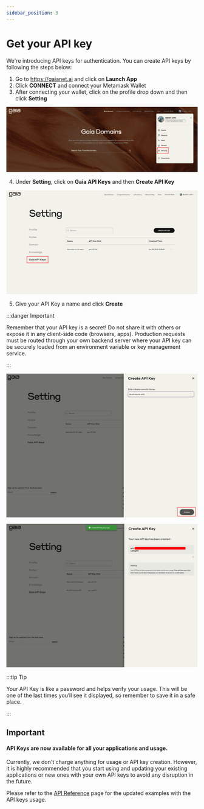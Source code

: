 ```yaml
---
sidebar_position: 3
---
```


# Get your API key

We're introducing API keys for authentication. You can create API keys by following the steps below:

1. Go to https://gaianet.ai and click on **Launch App**
2. Click **CONNECT** and connect your Metamask Wallet
3. After connecting your wallet, click on the profile drop down and then click **Setting**
   
![](../settings-for-api/settings-for-api.png)

4. Under **Setting**, click on **Gaia API Keys** and then **Create API Key**
   
![](../settings-for-api/settings-for-api-keys.png)

5. Give your API Key a name and click **Create**

:::danger Important

Remember that your API key is a secret! Do not share it with others or expose it in any client-side code (browsers, apps). Production requests must be routed through your own backend server where your API key can be securely loaded from an environment variable or key management service.

:::

![](../api/create-api-key.png)

![](../api/api-key-created.png)

:::tip Tip

Your API Key is like a password and helps verify your usage. This will be one of the last times you‘ll see it displayed, so remember to save it in a safe place.

:::

## Important

#### API Keys are now available for all your applications and usage.

Currently, we don't charge anything for usage or API key creation. However, it is highly recommended that you start using and updating your existing applications or new ones with your own API keys to avoid any disruption in the future.

Please refer to the [API Reference](../api/api-reference.md) page for the updated examples with the API keys usage.
